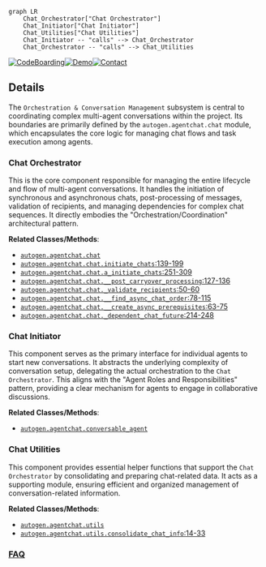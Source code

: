 ```mermaid
graph LR
    Chat_Orchestrator["Chat Orchestrator"]
    Chat_Initiator["Chat Initiator"]
    Chat_Utilities["Chat Utilities"]
    Chat_Initiator -- "calls" --> Chat_Orchestrator
    Chat_Orchestrator -- "calls" --> Chat_Utilities
```

[![CodeBoarding](https://img.shields.io/badge/Generated%20by-CodeBoarding-9cf?style=flat-square)](https://github.com/CodeBoarding/GeneratedOnBoardings)[![Demo](https://img.shields.io/badge/Try%20our-Demo-blue?style=flat-square)](https://www.codeboarding.org/demo)[![Contact](https://img.shields.io/badge/Contact%20us%20-%20contact@codeboarding.org-lightgrey?style=flat-square)](mailto:contact@codeboarding.org)

## Details

The `Orchestration & Conversation Management` subsystem is central to coordinating complex multi-agent conversations within the project. Its boundaries are primarily defined by the `autogen.agentchat.chat` module, which encapsulates the core logic for managing chat flows and task execution among agents.

### Chat Orchestrator
This is the core component responsible for managing the entire lifecycle and flow of multi-agent conversations. It handles the initiation of synchronous and asynchronous chats, post-processing of messages, validation of recipients, and managing dependencies for complex chat sequences. It directly embodies the "Orchestration/Coordination" architectural pattern.


**Related Classes/Methods**:

- <a href="https://github.com/ag2ai/ag2/blob/main/autogen/agentchat/chat.py" target="_blank" rel="noopener noreferrer">`autogen.agentchat.chat`</a>
- <a href="https://github.com/ag2ai/ag2/blob/main/autogen/agentchat/chat.py#L139-L199" target="_blank" rel="noopener noreferrer">`autogen.agentchat.chat.initiate_chats`:139-199</a>
- <a href="https://github.com/ag2ai/ag2/blob/main/autogen/agentchat/chat.py#L251-L309" target="_blank" rel="noopener noreferrer">`autogen.agentchat.chat.a_initiate_chats`:251-309</a>
- <a href="https://github.com/ag2ai/ag2/blob/main/autogen/agentchat/chat.py#L127-L136" target="_blank" rel="noopener noreferrer">`autogen.agentchat.chat.__post_carryover_processing`:127-136</a>
- <a href="https://github.com/ag2ai/ag2/blob/main/autogen/agentchat/chat.py#L50-L60" target="_blank" rel="noopener noreferrer">`autogen.agentchat.chat._validate_recipients`:50-60</a>
- <a href="https://github.com/ag2ai/ag2/blob/main/autogen/agentchat/chat.py#L78-L115" target="_blank" rel="noopener noreferrer">`autogen.agentchat.chat.__find_async_chat_order`:78-115</a>
- <a href="https://github.com/ag2ai/ag2/blob/main/autogen/agentchat/chat.py#L63-L75" target="_blank" rel="noopener noreferrer">`autogen.agentchat.chat.__create_async_prerequisites`:63-75</a>
- <a href="https://github.com/ag2ai/ag2/blob/main/autogen/agentchat/chat.py#L214-L248" target="_blank" rel="noopener noreferrer">`autogen.agentchat.chat._dependent_chat_future`:214-248</a>


### Chat Initiator
This component serves as the primary interface for individual agents to start new conversations. It abstracts the underlying complexity of conversation setup, delegating the actual orchestration to the `Chat Orchestrator`. This aligns with the "Agent Roles and Responsibilities" pattern, providing a clear mechanism for agents to engage in collaborative discussions.


**Related Classes/Methods**:

- <a href="https://github.com/ag2ai/ag2/blob/main/autogen/agentchat/conversable_agent.py" target="_blank" rel="noopener noreferrer">`autogen.agentchat.conversable_agent`</a>


### Chat Utilities
This component provides essential helper functions that support the `Chat Orchestrator` by consolidating and preparing chat-related data. It acts as a supporting module, ensuring efficient and organized management of conversation-related information.


**Related Classes/Methods**:

- <a href="https://github.com/ag2ai/ag2/blob/main/autogen/agentchat/utils.py" target="_blank" rel="noopener noreferrer">`autogen.agentchat.utils`</a>
- <a href="https://github.com/ag2ai/ag2/blob/main/autogen/agentchat/utils.py#L14-L33" target="_blank" rel="noopener noreferrer">`autogen.agentchat.utils.consolidate_chat_info`:14-33</a>




### [FAQ](https://github.com/CodeBoarding/GeneratedOnBoardings/tree/main?tab=readme-ov-file#faq)